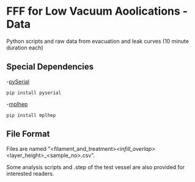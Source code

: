 # FFF for Low Vacuum Aoolications - Data
Python scripts and raw data from evacuation and leak curves (10 minute duration each)

## Special Dependencies
-[pySerial](https://pypi.org/project/pyserial/)
```
pip install pyserial
```

-[mplhep](https://hsf-training.github.io/hsf-training-matplotlib/05-mplhep/index.html)

```
pip install mplhep
```

## File Format
Files are named "<filament_and_treatment>_<infill_overlap>_<layer_height>_<sample_no>.csv".

Some analysis scripts and .step of the test vessel are also provided for interested readers.
